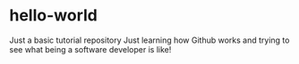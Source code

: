 # hello-world
Just a basic tutorial repository
Just learning how Github works and trying to see what being a software developer is like!

